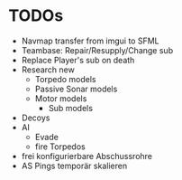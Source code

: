 # TODOs
+ Navmap transfer from imgui to SFML
+ Teambase: Repair/Resupply/Change sub
+ Replace Player's sub on death
+ Research new
  + Torpedo models
  + Passive Sonar models
  + Motor models
    + Sub models
+ Decoys
+ AI
  + Evade
  + fire Torpedos
+ frei konfigurierbare Abschussrohre
+ AS Pings temporär skalieren
